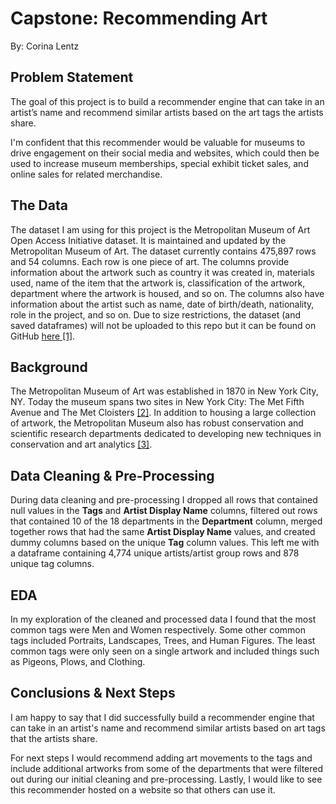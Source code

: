 # Capstone: Recommending Art
By: Corina Lentz

## Problem Statement

The goal of this project is to build a recommender engine that can take in an artist’s name and recommend similar artists based on the art tags the artists share.

I'm confident that this recommender would be valuable for museums to drive engagement on their social media and websites, which could then be used to increase museum memberships, special exhibit ticket sales, and online sales for related merchandise.

## The Data

The dataset I am using for this project is the Metropolitan Museum of Art Open Access Initiative dataset. It is maintained and updated by the Metropolitan Museum of Art. The dataset currently contains 475,897 rows and 54 columns. Each row is one piece of art. The columns provide information about the artwork such as country it was created in, materials used, name of the item that the artwork is, classification of the artwork, department where the artwork is housed, and so on. The columns also have information about the artist such as name, date of birth/death, nationality, role in the project, and so on. Due to size restrictions, the dataset (and saved dataframes) will not be uploaded to this repo but it can be found on GitHub [here [1]](https://github.com/metmuseum/openaccess). 

## Background

The Metropolitan Museum of Art was established in 1870 in New York City, NY. Today the museum spans two sites in New York City: The Met Fifth Avenue and The Met Cloisters [[2]](https://www.metmuseum.org/about-the-met). In addition to housing a large collection of artwork, the Metropolitan Museum also has robust conservation and scientific research departments dedicated to developing new techniques in conservation and art analytics [[3]](https://www.metmuseum.org/about-the-met/conservation-and-scientific-research/projects).

## Data Cleaning & Pre-Processing

During data cleaning and pre-processing I dropped all rows that contained null values in the **Tags** and **Artist Display Name** columns, filtered out rows that contained 10 of the 18 departments in the **Department** column, merged together rows that had the same **Artist Display Name** values, and created dummy columns based on the unique **Tag** column values. This left me with a dataframe containing 4,774 unique artists/artist group rows and 878 unique tag columns.

## EDA

In my exploration of the cleaned and processed data I found that the most common tags were Men and Women respectively. Some other common tags included Portraits, Landscapes, Trees, and Human Figures. The least common tags were only seen on a single artwork and included things such as Pigeons, Plows, and Clothing.

## Conclusions & Next Steps

I am happy to say that I did successfully build a recommender engine that can take in an artist's name and recommend similar artists based on art tags that the artists share.

For next steps I would recommend adding art movements to the tags and include additional artworks from some of the departments that were filtered out during our initial cleaning and pre-processing. Lastly, I would like to see this recommender hosted on a website so that others can use it.